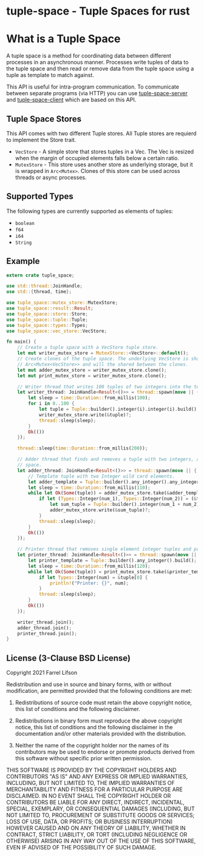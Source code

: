 # tuple-space - Tuple Spaces for rust

# What is a Tuple Space

A tuple space is a method for coordinating data between different processes in an asynchronous manner. Processes write tuples of data to the tuple space and then read or remove data from the tuple space using a tuple as template to match against.

This API is useful for intra-program communication. To communicate between separate programs (via HTTP) you can use [tuple-space-server](http://github.com/farrel/tuple-space-server) and [tuple-space-client](http://github.com/farrel/tuple-space-client) which are based on this API.

## Tuple Space Stores

This API comes with two different Tuple stores. All Tuple stores are requierd to implement the Store trait.

* `VecStore` - A simple store that stores tuples in a Vec. The Vec is resized when the margin of occupied elements falls below a certain ratio.
* `MutexStore` - This store uses another store as underlying storage, but it is wrapped in `Arc<Mutex>`. Clones of this store can be used across threads or async processes.

## Supported Types

The following types are currently supported as elements of tuples:

* `boolean`
* `f64`
* `i64`
* `String`

## Example

```rust
extern crate tuple_space;

use std::thread::JoinHandle;
use std::{thread, time};

use tuple_space::mutex_store::MutexStore;
use tuple_space::result::Result;
use tuple_space::store::Store;
use tuple_space::tuple::Tuple;
use tuple_space::types::Types;
use tuple_space::vec_store::VecStore;

fn main() {
    // Create a tuple space with a VecStore tuple store.
    let mut writer_mutex_store = MutexStore::<VecStore>::default();
    // Create clones of the tuple space. The underlying VecStore is shared in a
    // Arc<Mutex<VecStore>> and will the shared between the clones.
    let mut adder_mutex_store = writer_mutex_store.clone();
    let mut print_mutex_store = writer_mutex_store.clone();

    // Writer thread that writes 100 tuples of two integers into the tuple space every 100ms.
    let writer_thread: JoinHandle<Result<()>> = thread::spawn(move || {
        let sleep = time::Duration::from_millis(100);
        for i in 0..100 {
            let tuple = Tuple::builder().integer(i).integer(i).build();
            writer_mutex_store.write(&tuple)?;
            thread::sleep(sleep);
        }
        Ok(())
    });

    thread::sleep(time::Duration::from_millis(200));

    // Adder thread that finds and removes a tuple with two integers, and writes their sum back into the tuple
    // space.
    let adder_thread: JoinHandle<Result<()>> = thread::spawn(move || {
        // Template tuple with two Integer wild card elements.
        let adder_template = Tuple::builder().any_integer().any_integer().build();
        let sleep = time::Duration::from_millis(110);
        while let Ok(Some(tuple)) = adder_mutex_store.take(&adder_template) {
            if let (Types::Integer(num_1), Types::Integer(num_2)) = (&tuple[0], &tuple[1]) {
                let sum_tuple = Tuple::builder().integer(num_1 + num_2).build();
                adder_mutex_store.write(&sum_tuple)?;
            }
            thread::sleep(sleep);
        }
        Ok(())
    });

    // Printer thread that removes single element integer tuples and prints them to stdout.
    let printer_thread: JoinHandle<Result<()>> = thread::spawn(move || {
        let printer_template = Tuple::builder().any_integer().build();
        let sleep = time::Duration::from_millis(120);
        while let Ok(Some(tuple)) = print_mutex_store.take(&printer_template) {
            if let Types::Integer(num) = &tuple[0] {
                println!("Printer: {}", num);
            }
            thread::sleep(sleep);
        }
        Ok(())
    });

    writer_thread.join();
    adder_thread.join();
    printer_thread.join();
}
```

## License (3-Clause BSD License)

Copyright 2021 Farrel Lifson

Redistribution and use in source and binary forms, with or without modification, are permitted provided that the following conditions are met:

1. Redistributions of source code must retain the above copyright notice, this list of conditions and the following disclaimer.

2. Redistributions in binary form must reproduce the above copyright notice, this list of conditions and the following disclaimer in the documentation and/or other materials provided with the distribution.

3. Neither the name of the copyright holder nor the names of its contributors may be used to endorse or promote products derived from this software without specific prior written permission.

THIS SOFTWARE IS PROVIDED BY THE COPYRIGHT HOLDERS AND CONTRIBUTORS "AS IS" AND ANY EXPRESS OR IMPLIED WARRANTIES, INCLUDING, BUT NOT LIMITED TO, THE IMPLIED WARRANTIES OF MERCHANTABILITY AND FITNESS FOR A PARTICULAR PURPOSE ARE DISCLAIMED. IN NO EVENT SHALL THE COPYRIGHT HOLDER OR CONTRIBUTORS BE LIABLE FOR ANY DIRECT, INDIRECT, INCIDENTAL, SPECIAL, EXEMPLARY, OR CONSEQUENTIAL DAMAGES (INCLUDING, BUT NOT LIMITED TO, PROCUREMENT OF SUBSTITUTE GOODS OR SERVICES; LOSS OF USE, DATA, OR PROFITS; OR BUSINESS INTERRUPTION) HOWEVER CAUSED AND ON ANY THEORY OF LIABILITY, WHETHER IN CONTRACT, STRICT LIABILITY, OR TORT (INCLUDING NEGLIGENCE OR OTHERWISE) ARISING IN ANY WAY OUT OF THE USE OF THIS SOFTWARE, EVEN IF ADVISED OF THE POSSIBILITY OF SUCH DAMAGE.
